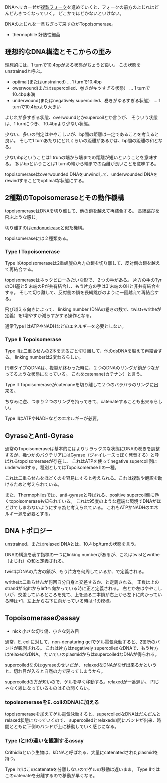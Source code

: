DNAヘリカーゼが[複製フォーク](%E8%A4%87%E8%A3%BD%E3%83%95%E3%82%A9%E3%83%BC%E3%82%AF)を進めていくと、フォークの前方のよじれはどんどんきつくなっていく。
どこかでほどかないといけない。

DNAのよじれを一旦ちぎって戻すのがTopoisomerase。

- thermophile 好熱性細菌

## 理想的なDNA構造とそこからの歪み

理想的には、1 turnで10.4bpがある状態がちょうど良い。
この状態をunstrainedと呼ぶ。

- optimal(またはunstrained) ... 1 turnで10.4bp
- owerwound(またはsupercoiled、巻きがキツすぎる状態） ... 1 turnで10.4bp未満
- underwound(またはnegatively supercoiled、巻きがゆるすぎる状態） ... 1 turnで10.4bpより大きい

よじれが多すぎる状態、overwoundとかsupercoilとか言うが、
そういう状態は、1 turnにつき、 10.4bpより少ない状態。

少ない、多いの判定はややこしいが、bp間の距離は一定であることを考えると良い。
そして1 turnあたりにどれくらいの距離があるかは、bp間の距離の和となる。

少ないbpということは1 trunの端から端までの距離が短いということを意味する。
多いbpということは1 turnの端から端までの距離が長いことを意味する。

topoisomeraseはoverwounded DNAをunwindして、underwounded DNAをrewindすることでoptimalな状態にする。

## 2種類のTopoisomeraseとその動作機構

topoisomeraseはDNAを切り離して、他の鎖を越えて再結合する。
長縄跳びを飛ぶような感じ。

切り離すのは[endonuclease](endonuclease)と似た機構。

topoisomeraseには２種類ある。

### Type I Topoisomerase

Type Iのtopoisomeraseは2重螺旋の片方の鎖を切り離して、反対側の鎖を越えて再結合する。

topoisomeraseはネックピローみたいな形で、２つの手がある。
片方の手のTyrのOH基と5'末端のPが共有結合し、もう片方の手は3'末端のOHと非共有結合をする。
そして切り離して、反対側の鎖を長縄跳びのように一回越えて再結合する。

飛び越える向きによって、
linking number (DNAの巻きの数で、twist+writheが定義）を1増やすか減らすかする操作となる。

通常Type IはATPやNADHなどのエネルギーを必要としない。

### Type II Topoisomerase

Type IIは二重らせんの2本をまるごと切り離して、他のdsDNAを越えて再結合する。
linking numberは2変わるらしい。

円環タイプのDNAは、複製が終わった時に、２つのDNAのリングが鎖がつながってるような状態になっている。
これをcatenane(カテナン）と言う。

Type II Topoisomeraseがcatenaneを切り離して２つのバラバラのリングに出来る。

ちなみに逆、つまり２つのリングを持ってきて、catenateすることも出来るらしい。

Type IIはATPやNADHなどのエネルギーが必要。

## GyraseとAnti-Gyrase

通常のTopoisomeraseは基本的にはよりリラックスな状態にDNAの巻きを調整するが、幾つかのバクテリアにはGyrase（ジャイレースっぽく発音する）と呼ばれるtopoisomeraseが存在し、
これはATPを使ってnegative supercoil側にunderwindする。種別としてはTopoisomerase IIの一種。

これは二重らせんをほどくのを容易にすると考えられる。これは複製や翻訳を助けるためと考えられている。

また、Thermophilesでは、anti-gyraseと呼ばれる、positive supercoil側に巻くtopoisomeraseも知られている。
これは95度のような極端な環境でDNAがほどけてしまわないようにする為と考えられている。
これもATPかNADHのエネルギー源を必要とする。

## DNAトポロジー

unstrained、またはrelaxed DNAとは、10.4 bp/turnの状態を言う。

DNAの構造を表す指標の一つにlinking numberがあるが、これはtwistとwrithe（よじれ）の和と定義される。

twistはDNAの片方の鎖が、もう片方を何周しているか、で定義される。

writheは二重らせんが何回自分自身と交差するか、と定義される。
正負は上のstrandがrightからleftへ向かっている時に正と定義される。
右とか左はややこしいが、交差しているところを見て、上を通る二本鎖が右上から左下に向かっている時は+1、左上から右下に向かっている時は-1の模様。

## Topoisomeraseのassay

- nick 小さな切り傷、小さな刻み目

通常、E. coliに対して、non-denaturing gelでゲル電気泳動すると、2箇所のバンドが観測される。
これは片方はnegatively supercoiledなDNAで、もう片方はrelaxedなDNA。
たいていのplasmidからはsupercoiledなDNAが得られる。

supercoiledなのはgyraseのせいだが、
relaxedなDNAがなぜ出来るかというと、切れ目が入ると自然の力で戻ってしまうから。

supercoiledの方が短いので、ゲルを早く移動する。relaxedが一番遅い。
円じゃなく線になっているものはその間くらい。

### topoisomeraseをE. coliのDNAに加える

topoisomeraseを加えてゲル電気泳動すると、supercoiledなDNAはだんだんとrelaxed状態になっていくので、
supercoiledとrelaxedの間にバンドが出来、時間とともに下側のバンドが上に移動していく感じになる。

### Type IとIIの違いを観測するassay

Crithidiaという生物は、kDNAと呼ばれる、大量にcatenatedされたplasmidを持つ。

Type Iではこのcatenateを分離しないのでゲルの移動は遅いまま。
Type IIではこのcatenateを分離するので移動が早くなる。